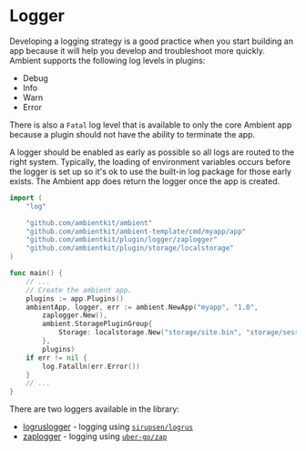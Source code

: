 # Logger

Developing a logging strategy is a good practice when you start building an app because it will help you develop and troubleshoot more quickly. Ambient supports the following log levels in plugins:
- Debug
- Info
- Warn
- Error

There is also a `Fatal` log level that is available to only the core Ambient app because a plugin should not have the ability to terminate the app.

A logger should be enabled as early as possible so all logs are routed to the right system. Typically, the loading of environment variables occurs before the logger is set up so it's ok to use the built-in log package for those early exists. The Ambient app does return the logger once the app is created.

```go title="main.go"
import (
	"log"

	"github.com/ambientkit/ambient"
	"github.com/ambientkit/ambient-template/cmd/myapp/app"
	"github.com/ambientkit/plugin/logger/zaplogger"
	"github.com/ambientkit/plugin/storage/localstorage"
)

func main() {
	// ...
	// Create the ambient app.
	plugins := app.Plugins()
	ambientApp, logger, err := ambient.NewApp("myapp", "1.0",
		zaplogger.New(),
		ambient.StoragePluginGroup{
			Storage: localstorage.New("storage/site.bin", "storage/session.bin"),
		},
		plugins)
	if err != nil {
		log.Fatalln(err.Error())
	}
	// ...
}
```

There are two loggers available in the library:

- [logruslogger](https://github.com/ambientkit/plugin/tree/main/logger/logruslogger) - logging using [`sirupsen/logrus`](https://github.com/sirupsen/logrus)
- [zaplogger](https://github.com/ambientkit/plugin/tree/main/logger/zaplogger) - logging using [`uber-go/zap`](https://github.com/uber-go/zap)